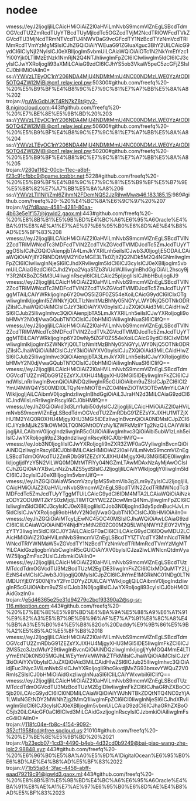 # nodee
vmess://eyJ2IjogIjIiLCAicHMiOiAiZ2l0aHViLmNvbS9mcmVlZnEgLSBcdTdmOGVcdTU2ZmRcdTUyYTBcdTUyMjlcdTc5OGZcdTVjM2NcdTRlOWFcdTVkZGVcdTU3MjNcdTRmNTVcdTU4NWVDaG9vcGFcdTY1NzBcdTYzNmVcdTRlMmRcdTVmYzMgMSIsICJhZGQiOiAiYWEuaG91ZGluaXguc3BhY2UiLCAicG9ydCI6ICIyNjI2NyIsICJ0eXBlIjogIm5vbmUiLCAiaWQiOiAiOTc1N2NkYmEtYzc1Yi00Yjk0LTllMzEtNzk1NmRjN2Q4NTJhIiwgImFpZCI6ICIwIiwgIm5ldCI6ICJ3cyIsICJwYXRoIjogIi93aXMiLCAiaG9zdCI6ICJhYS5ob3VkaW5peC5zcGFjZSIsICJ0bHMiOiAiIn0=  
ss://YWVzLTEyOC1nY206NDA4MjU4NDMtMmU4NC00NDMzLWE0YzAtODI5OTQ4ZWI2MjBi@cn1.relay.iepl.pw:50300#github.com/freefq%20-%20%E5%B9%BF%E4%B8%9C%E7%9C%81%E7%A7%BB%E5%8A%A8%202  
trojan://ruWkGdbUKT4RN7kZ8t@ty2-8.nigirocloud.com:443#github.com/freefq%20-%20%E7%BE%8E%E5%9B%BD%20%203  
ss://YWVzLTEyOC1nY206NDA4MjU4NDMtMmU4NC00NDMzLWE0YzAtODI5OTQ4ZWI2MjBi@cn1.relay.iepl.pw:50600#github.com/freefq%20-%20%E5%B9%BF%E4%B8%9C%E7%9C%81%E7%A7%BB%E5%8A%A8%204  
ss://YWVzLTEyOC1nY206NDA4MjU4NDMtMmU4NC00NDMzLWE0YzAtODI5OTQ4ZWI2MjBi@cn1.relay.iepl.pw:50200#github.com/freefq%20-%20%E5%B9%BF%E4%B8%9C%E7%9C%81%E7%A7%BB%E5%8A%A8%205  
trojan://280a1162-00cb-11ec-a8bf-f23c91cfbbc9@game.tcpbbr.net:5228#github.com/freefq%20-%20%E5%B9%BF%E4%B8%9C%E7%9C%81%E5%B9%BF%E5%B7%9E%E5%B8%82%E7%A7%BB%E5%8A%A8%206  
ss://YWVzLTI1Ni1jZmI6ZjhmN2FDemNQS2JzRjhwMw@46.183.185.15:989#github.com/freefq%20-%20%E4%BC%8A%E6%9C%97%20%207  
trojan://d7fd8aaa-4581-4281-80aa-4b63e5e1f157@jgwld2.gaox.ml:443#github.com/freefq%20-%20%E8%8B%B1%E5%9B%BD%E4%BC%A6%E6%95%A6Oracle%E4%BA%91%E8%AE%A1%E7%AE%97%E6%95%B0%E6%8D%AE%E4%B8%AD%E5%BF%83%208  
vmess://eyJ2IjogIjIiLCAicHMiOiAiZ2l0aHViLmNvbS9mcmVlZnEgLSBcdTVlN2ZcdTRlMWNcdTc3MDFcdTVlN2ZcdTVkZGVcdTVlMDJcdTc5ZmJcdTUyYTggOSIsICJhZGQiOiAienpjbTA4LmJkYXRlLnh5eiIsICJwb3J0IjogIjE5ODAiLCAiaWQiOiAiYjllY2RiNDQtMjM2Yi0zMGE3LTk0ZjItZjQ2NDk5M2Q4NGNmIiwgImFpZCI6ICIwIiwgInNjeSI6ICJhdXRvIiwgIm5ldCI6ICJ3cyIsICJ0eXBlIjogIm5vbmUiLCAiaG9zdCI6ICJhd2Vpa2VqaS1Zb3VUdWJlIiwgInBhdGgiOiAiL2hscy9jY3R2NXBoZC5tM3U4IiwgInRscyI6ICIiLCAic25pIjogIiIsICJhbHBuIjogIiJ9  
vmess://eyJ2IjogIjIiLCAicHMiOiAiZ2l0aHViLmNvbS9mcmVlZnEgLSBcdTVlN2ZcdTRlMWNcdTc3MDFcdTVlN2ZcdTVkZGVcdTVlMDJcdTc5ZmJcdTUyYTggMTAiLCAiYWRkIjogInp6Y20wOS5iZGF0ZS54eXoiLCAicG9ydCI6ICIxOTgwIiwgImlkIjogImI5ZWNkYjQ0LTIzNmItMzBhNy05NGYyLWY0NjQ5OTNkODRjZiIsICJhaWQiOiAiMCIsICJzY3kiOiAiYXV0byIsICJuZXQiOiAid3MiLCAidHlwZSI6ICJub25lIiwgImhvc3QiOiAienpjbTA5LmJkYXRlLnh5eiIsICJwYXRoIjogIi9obHMvY2N0djVwaGQubTN1OCIsICJ0bHMiOiAiIiwgInNuaSI6ICIifQ==  
vmess://eyJ2IjogIjIiLCAicHMiOiAiZ2l0aHViLmNvbS9mcmVlZnEgLSBcdTVlN2ZcdTRlMWNcdTc3MDFcdTVlN2ZcdTVkZGVcdTVlMDJcdTc5ZmJcdTUyYTggMTEiLCAiYWRkIjogInp6Y20wNy5iZGF0ZS54eXoiLCAicG9ydCI6ICIxMDMwIiwgImlkIjogImI5ZWNkYjQ0LTIzNmItMzBhNy05NGYyLWY0NjQ5OTNkODRjZiIsICJhaWQiOiAiMCIsICJzY3kiOiAiYXV0byIsICJuZXQiOiAid3MiLCAidHlwZSI6ICJub25lIiwgImhvc3QiOiAienpjbTA3LmJkYXRlLnh5eiIsICJwYXRoIjogIi9obHMvY2N0djVwaGQubTN1OCIsICJ0bHMiOiAiIiwgInNuaSI6ICIifQ==  
vmess://eyJ2IjogIjIiLCAicHMiOiAiZ2l0aHViLmNvbS9mcmVlZnEgLSBcdTdmOGVcdTU2ZmRDbG91ZEZsYXJlXHU4MjgyXHU3MGI5IDEyIiwgImFkZCI6ICJndWlsLnRrIiwgInBvcnQiOiAiNDQzIiwgInR5cGUiOiAibm9uZSIsICJpZCI6ICI2YmU4MWQ4YS00MDI0LTQyNmMtOTBmZC04NmZiOTM3OTEwMmYiLCAiYWlkIjogIjAiLCAibmV0IjogIndzIiwgInBhdGgiOiAiL3JraHN2d3MiLCAiaG9zdCI6ICJndWlsLnRrIiwgInRscyI6ICJ0bHMifQ==  
vmess://eyJhZGQiOiAid3d3Lm1ubi50dyIsICJ2IjogIjIiLCAicHMiOiAiZ2l0aHViLmNvbS9mcmVlZnEgLSBcdTdmOGVcdTU2ZmRDbG91ZEZsYXJlXHU1MTZjXHU1M2Y4Q0ROXHU4MjgyXHU3MGI5IDEzIiwgInBvcnQiOiA0NDMsICJpZCI6ICJiYzlkMjJkZS1kOWM0LTQ0NGMtODYzNy1iZWFkMzliYTg2NzQiLCAiYWlkIjogIjAiLCAibmV0IjogIndzIiwgInR5cGUiOiAiIiwgImhvc3QiOiAibi5ubW1zLnh5eiIsICJwYXRoIjogIi9pZ3lqdndzIiwgInRscyI6ICJ0bHMifQ==  
vmess://eyJob3N0IjogIiIsICJwYXRoIjogIi9nZXR3ZWF0aGVyIiwgInBvcnQiOiAiNDQzIiwgInRscyI6ICJ0bHMiLCAicHMiOiAiZ2l0aHViLmNvbS9mcmVlZnEgLSBcdTdmOGVcdTU2ZmRDbG91ZEZsYXJlXHU4MjgyXHU3MGI5IDE0IiwgImlkIjogIjdlYzY5N2VlLWQ0MDMtMTFlYy04NGZmLTAwMDAxNzAyMjAwOCIsICJhZGQiOiAiYXBwLnNzZnJlZS5ydSIsICJ2IjogIjIiLCAiYWlkIjogIjY0IiwgIm5ldCI6ICJ3cyIsICJ0eXBlIjogIm5vbmUifQ==  
vmess://eyJhZGQiOiAiaW5ncmVzcy1pMS5vbmVib3g2Lm9yZyIsICJ2IjogIjIiLCAicHMiOiAiZ2l0aHViLmNvbS9mcmVlZnEgLSBcdTVlN2ZcdTRlMWNcdTc3MDFcdTc5ZmJcdTUyYTggMTUiLCAicG9ydCI6IDM4MTA2LCAiaWQiOiAiNzkzODY2ODUtMTZkYS0zMjdjLTllMTQtYWE2ZDcwMmQ4NmJjIiwgImFpZCI6ICIxIiwgIm5ldCI6ICJ3cyIsICJ0eXBlIjogIiIsICJob3N0IjogInd3dy5pdnBucHJvLm5ldCIsICJwYXRoIjogIi9obHMvY2N0djVwaGQubTN1OCIsICJ0bHMiOiAiIn0=  
vmess://eyJhZGQiOiAiMTcyLjEwNC45OC40MSIsICJhaWQiOiAwLCAiaG9zdCI6ICIiLCAiaWQiOiAiNDY4NjdlYzMtN2E0ZC00M2Q5LWNjNWYtZjE0Y2VlYjgzYTY3IiwgIm5ldCI6ICJ0Y3AiLCAicGF0aCI6ICIiLCAicG9ydCI6IDQwMDU2LCAicHMiOiAiZ2l0aHViLmNvbS9mcmVlZnEgLSBcdTY1ZTVcdTY3MmNcdTRlMWNcdTRlYWNMaW5vZGVcdTY1NzBcdTYzNmVcdTRlMmRcdTVmYzMgMTYiLCAidGxzIjogbnVsbCwgInR5cGUiOiAiYXV0byIsICJza2lwLWNlcnQtdmVyaWZ5IjogZmFsc2UsICJzbmkiOiAiIn0=  
vmess://eyJ2IjogIjIiLCAicHMiOiAiZ2l0aHViLmNvbS9mcmVlZnEgLSBcdTUzMTdcdTdmOGVcdTU3MzBcdTUzM2EgIDE3IiwgImFkZCI6ICIxMDQuMTY2LjEzNS4xMCIsICJwb3J0IjogIjQ0MyIsICJpZCI6ICJhYmE1MGRkNC01NDg0LTNiMDUtYjE0YS00NjYxY2FmODYyZDUiLCAiYWlkIjogIjQiLCAibmV0IjogIndzIiwgInR5cGUiOiAibm9uZSIsICJob3N0IjogIiIsICJwYXRoIjogIi93cyIsICJ0bHMiOiAidGxzIn0=  
trojan://e5d46365e25e31d94279c2bcf93390a2@sg-sr-116.mitoption.com:443#github.com/freefq%20-%20%E7%BE%8E%E5%9B%BD%E4%BA%9A%E5%88%A9%E6%A1%91%E9%82%A3%E5%B7%9E%E6%96%AF%E7%A7%91%E8%8C%A8%E4%BB%A3%E5%B0%94%E5%B8%82Go%20Daddy%E9%9B%86%E5%9B%A2%E5%85%AC%E5%8F%B8%2018  
vmess://eyJ2IjogIjIiLCAicHMiOiAiZ2l0aHViLmNvbS9mcmVlZnEgLSBcdTdmOGVcdTU2ZmRDbG91ZEZsYXJlXHU4MjgyXHU3MGI5IDE5IiwgImFkZCI6ICJ2MS5zc3JzdWIuY29tIiwgInBvcnQiOiAiNDQzIiwgImlkIjogIjYyMGQ4MmE4LTIyYmEtNDk0NS05MGJhLWEyYmVkMWNkZTFkMiIsICJhaWQiOiAiMCIsICJzY3kiOiAiYXV0byIsICJuZXQiOiAid3MiLCAidHlwZSI6ICJub25lIiwgImhvc3QiOiAidjEuc3Nyc3ViLmNvbSIsICJwYXRoIjogIi9hcGkvdjMvZG93bmxvYWQuZ2V0RmlsZSIsICJ0bHMiOiAidGxzIiwgInNuaSI6ICIiLCAiYWxwbiI6ICIifQ==  
vmess://eyJ2IjogIjIiLCAicHMiOiAiZ2l0aHViLmNvbS9mcmVlZnEgLSBcdTUzMTdcdTdmOGVcdTU3MzBcdTUzM2EgIDIwIiwgImFkZCI6ICJhaGRhZXBoOC5jb20iLCAicG9ydCI6ICI0NDMiLCAiaWQiOiAiYWJhNTBkZDQtNTQ4NC0zYjA1LWIxNGEtNDY2MWNhZjg2MmQ1IiwgImFpZCI6ICI0IiwgInNjeSI6ICJhdXRvIiwgIm5ldCI6ICJ3cyIsICJ0eXBlIjogIm5vbmUiLCAiaG9zdCI6ICJhaGRhZXBoOC5jb20iLCAicGF0aCI6ICIvd3MiLCAidGxzIjogInRscyIsICJzbmkiOiAiIiwgImFscG4iOiAiIn0=  
trojan://118fc04e-fb8c-4154-9092-352cf1958fcd@free.spcloud.us:21010#github.com/freefq%20-%20%E7%BE%8E%E5%9B%BD%20%2021  
trojan://b23ecb07-1cd3-4490-b4eb-4d32cd0b9249@bai-piao-wang-zhe-iplc2.98848.xyz:443#github.com/freefq%20-%20%E6%96%B0%E5%8A%A0%E5%9D%A1DigitalOcean%E6%95%B0%E6%8D%AE%E4%B8%AD%E5%BF%83%2022  
trojan://71b55a84-3fac-4458-abff-eaad79219c91@jgwld3.gaox.ml:443#github.com/freefq%20-%20%E8%8B%B1%E5%9B%BD%E4%BC%A6%E6%95%A6Oracle%E4%BA%91%E8%AE%A1%E7%AE%97%E6%95%B0%E6%8D%AE%E4%B8%AD%E5%BF%83%2023  
